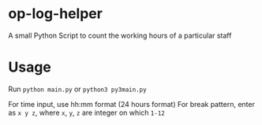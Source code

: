 # op-log-helper
 A small Python Script to count the working hours of a particular staff

# Usage
 Run `python main.py` or `python3 py3main.py`
  
 For time input, use hh:mm format (24 hours format)
 For break pattern, enter as `x y z`, where `x`, `y`, `z` are integer on which `1-12`
